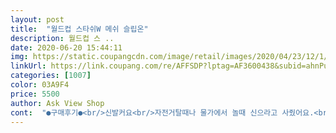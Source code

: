```yaml
---
layout: post 
title:  "월드컵 스타쉬W 메쉬 슬립온" 
description: 월드컵 스 ..
date: 2020-06-20 15:44:11 
img: https://static.coupangcdn.com/image/retail/images/2020/04/23/12/1/e8b14a76-82b3-430b-a736-621efdd10629.jpg 
linkUrl: https://link.coupang.com/re/AFFSDP?lptag=AF3600438&subid=ahnPublicAsk&pageKey=1503533039&itemId=2581440118&vendorItemId=70573680357&traceid=V0-113-f37544b65c5c4463 
categories: [1007] 
color: 03A9F4 
price: 5500 
author: Ask View Shop 
cont:  "●구매후기●<br/>신발커요<br/>자전거탈때나 물가에서 놀때 신으라고 사줬어요.<br/> 편해보이네요.<br/><br/>정사이즈아님<br/>헐렁해요<br/>" 
---
```

